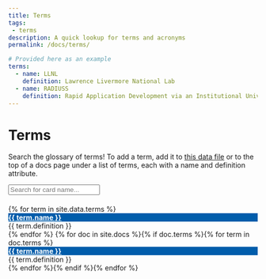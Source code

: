 ```yaml
---
title: Terms
tags: 
 - terms
description: A quick lookup for terms and acronyms
permalink: /docs/terms/

# Provided here as an example
terms:
  - name: LLNL
    definition: Lawrence Livermore National Lab
  - name: RADIUSS
    definition: Rapid Application Development via an Institutional Universal Software Stack
---
```


<style>
.card-header {
  background-color: #005DAB;
}
</style>

# Terms

Search the glossary of terms! To add a term, add it to <a href="https://github.com/rse-ops/knowledge/tree/main/_data" target="_blank">this data file</a> or to the top of a docs page under a list of terms, each with a name and definition attribute.

<div class="row" style="padding-bottom:20px">
  <div class="col-md-12">
    <input type="text" id="myFilter" class="form-control" onkeyup="searchTerms()" placeholder="Search for card name...">
  </div>
</div>

<div class="card-columns" id="terms">
  {% for term in site.data.terms %}<div class="card">
      <div class="card-header d-sm-flex justify-content-sm-between align-items-sm-center">
      <div class="card-title">
       <a href="#" style="color:white" class="display-inline-block">
       <strong>{{ term.name }}</strong></a>
      </div>
      </div>
      <div class="card-footer bg-white d-flex justify-content-between">
      <div class="card-description">{{ term.definition }}</div></div></div>{% endfor %}
  {% for doc in site.docs %}{% if doc.terms %}{% for term in doc.terms %}<div class="card">
      <div class="card-header d-sm-flex justify-content-sm-between align-items-sm-center">
      <div class="card-title">
       <a href="#" style="color:white" class="display-inline-block">
       <strong>{{ term.name }}</strong></a>
      </div>
      </div>
      <div class="card-footer bg-white d-flex justify-content-between">
      <div class="card-description">{{ term.definition }}</div></div></div>{% endfor %}{% endif %}{% endfor %}
</div>

<script>
function searchTerms() {
  var input, filter, cards, cardContainer, title, i;
  input = document.getElementById("myFilter");
  filter = input.value.toUpperCase();
  cardContainer = document.getElementById("terms");
  cards = cardContainer.getElementsByClassName("card");
  for (i = 0; i < cards.length; i++) {
    title = cards[i].querySelector(".card-title");
    desc = cards[i].querySelector(".card-description");
    if ((title.innerText.toUpperCase().indexOf(filter) > -1) || (desc.innerText.toUpperCase().indexOf(filter) > -1)) {
      cards[i].style.display = "";
    } else {
      cards[i].style.display = "none";
    }
  }
}
</script>
